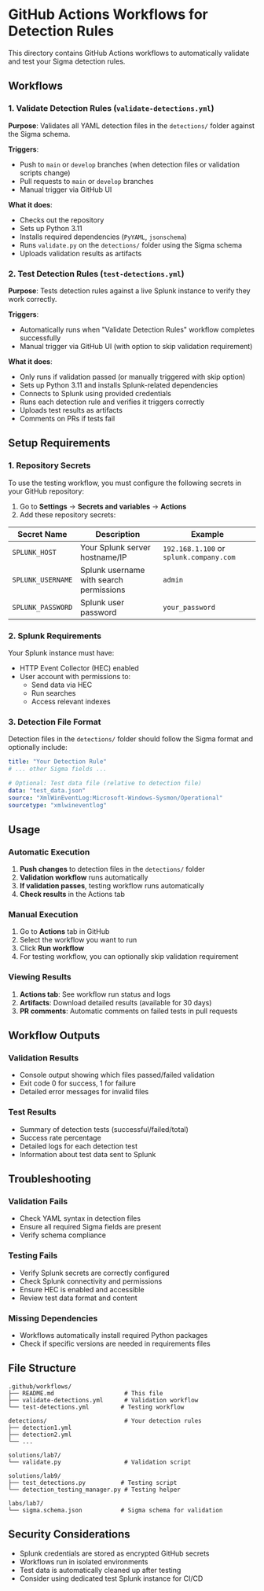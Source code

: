 # GitHub Actions Workflows for Detection Rules

This directory contains GitHub Actions workflows to automatically validate and test your Sigma detection rules.

## Workflows

### 1. Validate Detection Rules (`validate-detections.yml`)

**Purpose**: Validates all YAML detection files in the `detections/` folder against the Sigma schema.

**Triggers**:
- Push to `main` or `develop` branches (when detection files or validation scripts change)
- Pull requests to `main` or `develop` branches
- Manual trigger via GitHub UI

**What it does**:
- Checks out the repository
- Sets up Python 3.11
- Installs required dependencies (`PyYAML`, `jsonschema`)
- Runs `validate.py` on the `detections/` folder using the Sigma schema
- Uploads validation results as artifacts

### 2. Test Detection Rules (`test-detections.yml`)

**Purpose**: Tests detection rules against a live Splunk instance to verify they work correctly.

**Triggers**:
- Automatically runs when "Validate Detection Rules" workflow completes successfully
- Manual trigger via GitHub UI (with option to skip validation requirement)

**What it does**:
- Only runs if validation passed (or manually triggered with skip option)
- Sets up Python 3.11 and installs Splunk-related dependencies
- Connects to Splunk using provided credentials
- Runs each detection rule and verifies it triggers correctly
- Uploads test results as artifacts
- Comments on PRs if tests fail

## Setup Requirements

### 1. Repository Secrets

To use the testing workflow, you must configure the following secrets in your GitHub repository:

1. Go to **Settings** → **Secrets and variables** → **Actions**
2. Add these repository secrets:

| Secret Name | Description | Example |
|-------------|-------------|---------|
| `SPLUNK_HOST` | Your Splunk server hostname/IP | `192.168.1.100` or `splunk.company.com` |
| `SPLUNK_USERNAME` | Splunk username with search permissions | `admin` |
| `SPLUNK_PASSWORD` | Splunk user password | `your_password` |

### 2. Splunk Requirements

Your Splunk instance must have:
- HTTP Event Collector (HEC) enabled
- User account with permissions to:
  - Send data via HEC
  - Run searches
  - Access relevant indexes

### 3. Detection File Format

Detection files in the `detections/` folder should follow the Sigma format and optionally include:

```yaml
title: "Your Detection Rule"
# ... other Sigma fields ...

# Optional: Test data file (relative to detection file)
data: "test_data.json"
source: "XmlWinEventLog:Microsoft-Windows-Sysmon/Operational"
sourcetype: "xmlwineventlog"
```

## Usage

### Automatic Execution

1. **Push changes** to detection files in the `detections/` folder
2. **Validation workflow** runs automatically
3. **If validation passes**, testing workflow runs automatically
4. **Check results** in the Actions tab

### Manual Execution

1. Go to **Actions** tab in GitHub
2. Select the workflow you want to run
3. Click **Run workflow**
4. For testing workflow, you can optionally skip validation requirement

### Viewing Results

1. **Actions tab**: See workflow run status and logs
2. **Artifacts**: Download detailed results (available for 30 days)
3. **PR comments**: Automatic comments on failed tests in pull requests

## Workflow Outputs

### Validation Results
- Console output showing which files passed/failed validation
- Exit code 0 for success, 1 for failure
- Detailed error messages for invalid files

### Test Results
- Summary of detection tests (successful/failed/total)
- Success rate percentage
- Detailed logs for each detection test
- Information about test data sent to Splunk

## Troubleshooting

### Validation Fails
- Check YAML syntax in detection files
- Ensure all required Sigma fields are present
- Verify schema compliance

### Testing Fails
- Verify Splunk secrets are correctly configured
- Check Splunk connectivity and permissions
- Ensure HEC is enabled and accessible
- Review test data format and content

### Missing Dependencies
- Workflows automatically install required Python packages
- Check if specific versions are needed in requirements files

## File Structure

```
.github/workflows/
├── README.md                    # This file
├── validate-detections.yml      # Validation workflow
└── test-detections.yml         # Testing workflow

detections/                      # Your detection rules
├── detection1.yml
├── detection2.yml
└── ...

solutions/lab7/
└── validate.py                  # Validation script

solutions/lab9/
├── test_detections.py          # Testing script
└── detection_testing_manager.py # Testing helper

labs/lab7/
└── sigma.schema.json           # Sigma schema for validation
```

## Security Considerations

- Splunk credentials are stored as encrypted GitHub secrets
- Workflows run in isolated environments
- Test data is automatically cleaned up after testing
- Consider using dedicated test Splunk instance for CI/CD 